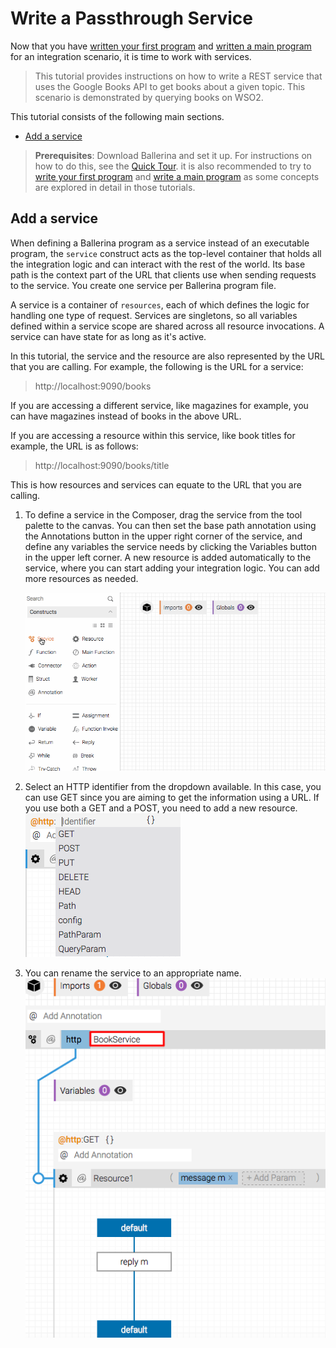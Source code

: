 # Write a Passthrough Service

Now that you have [written your first program](../first-program.md) and [written a main program](../main-program.md) for an integration scenario, it is time to work with services.

> This tutorial provides instructions on how to write a REST service that uses the Google Books API to get books about a given topic. This scenario is demonstrated by querying books on WSO2.

This tutorial consists of the following main sections.

- [Add a service](add-a-service)

> **Prerequisites**: Download Ballerina and set it up. For instructions on how to do this, see the [Quick Tour](../quick-tour.md). it is also recommended to try to [write your first program](../first-program.md) and [write a main program](../main-program.md) as some concepts are explored in detail in those tutorials.

## Add a service

When defining a Ballerina program as a service instead of an executable program, the `service` construct acts as the top-level container that holds all the integration logic and can interact with the rest of the world. Its base path is the context part of the URL that clients use when sending requests to the service. You create one service per Ballerina program file.

A service is a container of `resources`, each of which defines the logic for handling one type of request. Services are singletons, so all variables defined within a service scope are shared across all resource invocations. A service can have state for as long as it's active.

In this tutorial, the service and the resource are also represented by the URL that you are calling. For example, the following is the URL for a service:

> http://localhost:9090/books

If you are accessing a different service, like magazines for example, you can have magazines instead of books in the above URL.

If you are accessing a resource within this service, like book titles for example, the URL is as follows:

> http://localhost:9090/books/title

This is how resources and services can equate to the URL that you are calling.

1. To define a service in the Composer, drag the service from the tool palette to the canvas. You can then set the base path annotation using the Annotations button in the upper right corner of the service, and define any variables the service needs by clicking the Variables button in the upper left corner. A new resource is added automatically to the service, where you can start adding your integration logic. You can add more resources as needed.

    ![alt text](../images/AddService.gif)
1. Select an HTTP identifier from the dropdown available. In this case, you can use GET since you are aiming to get the information using a URL. If you use both a GET and a POST, you need to add a new resource.
    ![alt text](../images/IdentifierHTTP.png)
1. You can rename the service to an appropriate name.
    ![alt text](../images/ServiceName.png)
